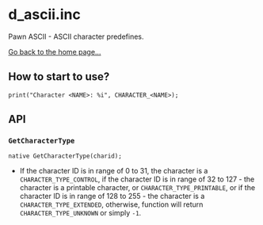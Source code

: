 # d_ascii.inc
Pawn ASCII - ASCII character predefines.

[Go back to the home page...](../README.md)

## How to start to use?

```pawn
print("Character <NAME>: %i", CHARACTER_<NAME>);
```

## API

### `GetCharacterType`

```pawn
native GetCharacterType(charid);
```

- If the character ID is in range of 0 to 31, the character is a `CHARACTER_TYPE_CONTROL`, if the character ID is in range of 32 to 127 - the character is a printable character, or `CHARACTER_TYPE_PRINTABLE`, or if the character ID is in range of 128 to 255 - the character is a `CHARACTER_TYPE_EXTENDED`, otherwise, function will return `CHARACTER_TYPE_UNKNOWN` or simply `-1`.